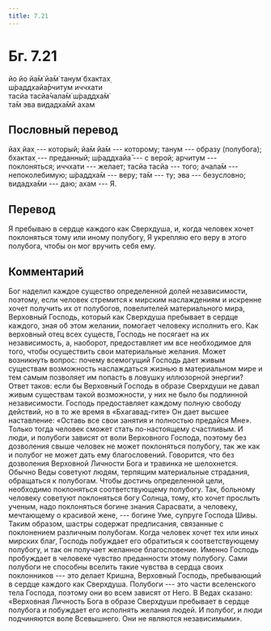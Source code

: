 ```yaml
---
title: 7.21
---
```


# Бг. 7.21
йо йо йа̄м̇ йа̄м̇ танум̇ бхактах̣<br/>
ш́раддхайа̄рчитум иччхати<br/>
тасйа тасйа̄чала̄м̇ ш́раддха̄м̇<br/>
та̄м эва видадха̄мй ахам
## Пословный перевод

йах̣ йах̣ --- который; йа̄м йа̄м --- которому; танум --- образу (полубога);
бхактах̣ --- преданный; ш́раддхайа̄ --- с верой; арчитум --- поклоняться;
иччхати --- желает; тасйа тасйа --- того; ачала̄м --- непоколебимую;
ш́раддха̄м --- веру; та̄м --- ту; эва --- безусловно; видадха̄ми --- даю;
ахам --- Я.

## Перевод

Я пребываю в сердце каждого как Сверхдуша, и, когда человек хочет
поклоняться тому или иному полубогу, Я укрепляю его веру в этого
полубога, чтобы он мог вручить себя ему.

## Комментарий

Бог наделил каждое существо определенной долей независимости, поэтому,
если человек стремится к мирским наслаждениям и искренне хочет получить
их от полубогов, повелителей материального мира, Верховный Господь,
который как Сверхдуша пребывает в сердце каждого, зная об этом желании,
помогает человеку исполнить его. Как верховный отец всех существ,
Господь не посягает на их независимость, а, наоборот, предоставляет им
все необходимое для того, чтобы осуществить свои материальные желания.
Может возникнуть вопрос: почему всемогущий Господь дает живым существам
возможность наслаждаться жизнью в материальном мире и тем самым
позволяет им попасть в ловушку иллюзорной энергии? Ответ таков: если бы
Верховный Господь в образе Сверхдуши не давал живым существам такой
возможности, у них не было бы подлинной независимости. Господь
предоставляет каждому полную свободу действий, но в то же время в
«Бхагавад-гите» Он дает высшее наставление: «Оставь все свои занятия и
полностью предайся Мне». Только тогда человек сможет стать по-настоящему
счастливым. И люди, и полубоги зависят от воли Верховного Господа,
поэтому без дозволения свыше человек не может поклоняться полубогу, так
же как и полубог не может дать ему благословений. Говорится, что без
дозволения Верховной Личности Бога и травинка не шелохнется. Обычно Веды
советуют людям, терпящим материальные страдания, обращаться к полубогам.
Чтобы достичь определенной цели, необходимо поклоняться соответствующему
полубогу. Так, больному человеку советуют поклоняться богу Солнца, тому,
кто хочет прослыть ученым, надо поклоняться богине знания Сарасвати, а
человеку, мечтающему о красивой жене, --- богине Уме, супруге Господа
Шивы. Таким образом, шастры содержат предписания, связанные с
поклонением различным полубогам. Когда человек хочет тех или иных
мирских благ, Господь побуждает его обратиться к соответствующему
полубогу, и так он получает желанное благословение. Именно Господь
пробуждает в человеке чувство преданности этому полубогу. Сами полубоги
не способны вселить такие чувства в сердца своих поклонников --- это
делает Кришна, Верховный Господь, пребывающий в сердце каждого как
Сверхдуша. Полубоги --- это части вселенского тела Господа, поэтому они
во всем зависят от Него. В Ведах сказано: «Верховная Личность Бога в
образе Сверхдуши пребывает в сердце полубога и побуждает его исполнять
желания людей. И полубог, и люди подчиняются воле Всевышнего. Они не
являются независимыми».
